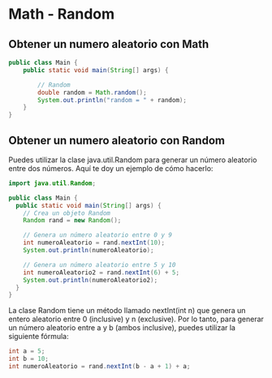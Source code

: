 # Math - Random

## Obtener un numero aleatorio con Math

```java
public class Main {
    public static void main(String[] args) {

        // Random
        double random = Math.random();
        System.out.println("random = " + random);
    }
}
```

## Obtener un numero aleatorio con Random

Puedes utilizar la clase java.util.Random para generar un número aleatorio entre dos números. Aquí te doy un ejemplo de cómo hacerlo:

```java
import java.util.Random;

public class Main {
  public static void main(String[] args) {
    // Crea un objeto Random
    Random rand = new Random();

    // Genera un número aleatorio entre 0 y 9
    int numeroAleatorio = rand.nextInt(10);
    System.out.println(numeroAleatorio);

    // Genera un número aleatorio entre 5 y 10
    int numeroAleatorio2 = rand.nextInt(6) + 5;
    System.out.println(numeroAleatorio2);
  }
}
```

La clase Random tiene un método llamado nextInt(int n) que genera un entero aleatorio entre 0 (inclusive) y n (exclusive). Por lo tanto, para generar un número aleatorio entre a y b (ambos inclusive), puedes utilizar la siguiente fórmula:

```java
int a = 5;
int b = 10;
int numeroAleatorio = rand.nextInt(b - a + 1) + a;
```